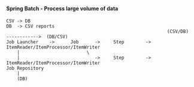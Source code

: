 #### Spring Batch - Process large volume of data

    CSV -> DB
    DB  -> CSV reports
                                                                (CSV/DB)    ------------>  (DB/CSV)
    Job Launcher    ->      Job      ->     Step        ->      ItemReader/ItemProcessor/ItemWriter
        |                         \
        |                            ->     Step        ->      ItemReader/ItemProcessor/ItemWriter
    Job Repository
        |
        (DB)





